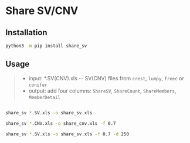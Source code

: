 # Share SV/CNV

## Installation
```bash
python3 -m pip install share_sv
```

## Usage

> - input: *.SV(CNV).xls -- SV(CNV) files from      `crest`, `lumpy`, `freec` or `conifer`
> - output: add four columns: `ShareSV`, `ShareCount`, `ShareMembers`, `MemberDetail`

```bash

share_sv *.SV.xls -o share_sv.xls

share_sv *.CNV.xls -o share_cnv.xls -f 0.7
      
share_sv *.SV.xls -o share_sv.xls -f 0.7 -d 250
```
